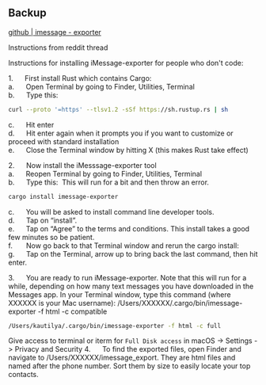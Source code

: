 
## Backup

[github | imessage - exporter](https://github.com/reagentx/imessage-exporter)

Instructions from reddit thread

Instructions for installing iMessage-exporter for people who don't code:

1.      First install Rust which contains Cargo:  
a.      Open Terminal by going to Finder, Utilities, Terminal  
b.      Type this: 

```sh
curl --proto '=https' --tlsv1.2 -sSf https://sh.rustup.rs | sh  
```

c.      Hit enter  
d.      Hit enter again when it prompts you if you want to customize or proceed with standard installation  
e.      Close the Terminal window by hitting X (this makes Rust take effect)

2.      Now install the iMesssage-exporter tool  
a.      Reopen Terminal by going to Finder, Utilities, Terminal  
b.      Type this:  This will run for a bit and then throw an error.  
```sh
cargo install imessage-exporter
``` 
c.      You will be asked to install command line developer tools.   
d.      Tap on “install”.  
e.      Tap on “Agree” to the terms and conditions. This install takes a good few minutes so be patient.  
f.       Now go back to that Terminal window and rerun the cargo install:  
g.      Tap on the Terminal, arrow up to bring back the last command, then hit enter.

3.      You are ready to run iMessage-exporter. Note that this will run for a while, depending on how many text messages you have downloaded in the Messages app. In your Terminal window, type this command (where XXXXXX is your Mac username): /Users/XXXXXX/.cargo/bin/imessage-exporter -f html -c compatible 

```sh
/Users/kautilya/.cargo/bin/imessage-exporter -f html -c full
```
Give access to terminal or iterm for `Full Disk access` in macOS -> Settings -> Privacy and Security
4.      To find the exported files, open Finder and navigate to /Users/XXXXXX/imessage_export. They are html files and named after the phone number. Sort them by size to easily locate your top contacts.